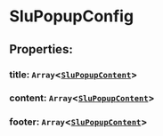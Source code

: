 # **SluPopupConfig**

## **Properties**:

### title: `Array`<[`SluPopupContent`](./SluPopupContent)>

### content: `Array`<[`SluPopupContent`](./SluPopupContent)>

### footer: `Array`<[`SluPopupContent`](./SluPopupContent)>
